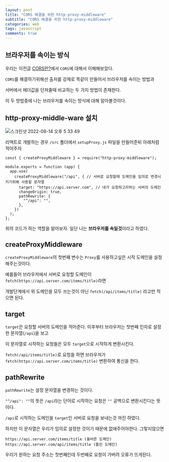 ```yaml
---
layout: post
title: "CORS 해결을 위한 http-proxy-middleware"
subtitle: "CORS 해결을 위한 http-proxy-middleware"
categories: web
tags: javascript
comments: true
---
```


## 브라우저를 속이는 방식

우리는 이전글 [CORS란?](https://erurang.github.io/web/2022/08/09/cors/)에서 `CORS`에 대해서 이해해보았다.

`CORS`를 해결하기위해선 출처를 강제로 똑같이 만들어서 브라우저를 속이는 방법과

서버에서 헤더값을 던져줄때 비교하는 두 가지 방법이 존재한다.

이 두 방법중에 나는 브라우저를 속이는 방식에 대해 알아볼것이다.

## http-proxy-middle-ware 설치

![스크린샷 2022-08-14 오후 5 33 49](https://user-images.githubusercontent.com/56789064/184529042-3d7db5c7-aea6-4045-9a29-1cfc7f1e1eb6.png)

리액트로 개발하는 경우 `/src` 폴더에서 `setupProxy.js` 파일을 만들어준뒤 아래처럼 적어주자

```
const { createProxyMiddleware } = require("http-proxy-middleware");

module.exports = function (app) {
  app.use(
    createProxyMiddleware("/api", { // 서버로 요청할때 도메인을 임의로 변경시키기위해 사용할 문자열
      target: "https://api.server.com", // 내가 요청하고자하는 서버의 도메인
      changeOrigin: true,
      pathRewrite: {
        "^/api": "",
      },
    })
  );
};
```

위의 코드가 하는 역할을 알아보자. 일단 나는 **브라우저를 속일것**이라고 하였다.

## createProxyMiddleware

`createProxyMiddleware`의 첫번쨰 변수는 `Proxy`를 사용하고싶은 시작 도메인을 설정해주는것이다.

예를들어 브라우저에서 서버로 요청할 도메인이 `fetch(https://api.server.com/items/title)`라면

개발단계에서 위 도메인을 모두 쓰는것이 아닌 `fetch(/api/items/title)` 라고만 적으면 된다.

## target

`target`은 요청할 서버의 도메인을 적어준다. 이후부터 브라우저는 첫번째 인자로 설정한 문자열(`/api`)을 보고

이 문자열로 시작하는 요청들은 모두 `target`으로 시작하게 변환시킨다.

`fetch(/api/items/title)`로 요청을 하면 브라우저가 `fetch(https://api.server.com/items/title)` 변환하여 통신을 한다.

## pathRewrite

`pathRewrite`는 설정 문자열을 변경하는 것이다.

`"^/api": ""`의 뜻은 `/api`라는 단어로 시작하는 요청은 `""` 공백으로 변환시킨다는 뜻이다.

`/api`로 시작하는 도메인을 `target`인 서버로 요청을 보내는것 까진 하였다.

하지만 이 문자열은 우리가 임의로 설정한 것이기 때문에 없애주어야한다. 그렇지않으면

```
https://api.server.com/items/title (올바른 도메인)
https://api.server.com/api/items/title (틀린 도메인)
```

우리가 원하는 요청 주소는 첫번째인데 두번째로 요청이 가버려 오류가 뜨게된다.
